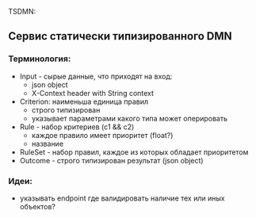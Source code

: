 TSDMN:

## Сервис статически типизированного DMN

### Терминология:

- Input - сырые данные, что приходят на вход:
    - json object
    - X-Context header with String context
- Criterion: наименьша единица правил
    - строго типизирован
    - указывает параметрами какого типа может оперировать
- Rule - набор критериев (c1 && c2)
    - каждое правило имеет приоритет (float?)
    - название
- RuleSet - набор правил, каждое из которых обладает приоритетом
- Outcome - строго типизирован результат (json object)

### Идеи:
- указывать endpoint где валидировать наличие тех или иных объектов?